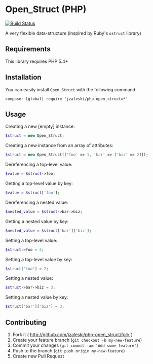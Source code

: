 # Open_Struct (PHP)

[![Build Status](https://secure.travis-ci.org/jzaleski/php-open_struct.png?branch=master)](http://travis-ci.org/jzaleski/php-open_struct)

A very flexible data-structure (inspired by Ruby's `ostruct` library)

## Requirements

This library requires PHP 5.4+

## Installation

You can easily install `Open_Struct` with the following command:

```
composer [global] require 'jzaleski/php-open_struct=*'
```

## Usage

Creating a new [empty] instance:

```php
$struct = new Open_Struct;
```

Creating a new instance from an array of attributes:

```php
$struct = new Open_Struct(['foo' => 1, 'bar' => ['biz' => 2]]);
```

Dereferencing a top-level value:

```php
$value = $struct->foo;
```

Getting a top-level value by key:

```php
$value = $struct['foo'];
```

Dereferencing a nested value:

```php
$nested_value = $struct->bar->biz;
```

Getting a nested value by key:

```php
$nested_value = $struct['bar']['biz'];
```

Setting a top-level value:

```php
$struct->foo = 2;
```

Setting a top-level value by key:

```php
$struct['foo'] = 2;
```

Setting a nested value:

```php
$struct->bar->biz = 3;
```

Setting a nested value by key:

```php
$struct['bar']['biz'] = 3;
```

## Contributing

1. Fork it ( http://github.com/jzaleski/php-open_struct/fork )
2. Create your feature branch (`git checkout -b my-new-feature`)
3. Commit your changes (`git commit -am 'Add some feature'`)
4. Push to the branch (`git push origin my-new-feature`)
5. Create new Pull Request
